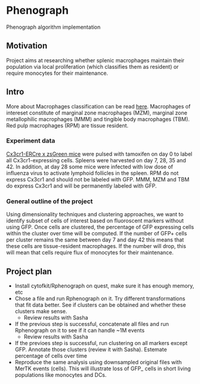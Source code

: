 # Phenograph
Phenograph algorithm implementation
## Motivation
Project aims at researching whether splenic macrophages maintain their population via local proliferation (which classifies 
them as resident) or require monocytes for their maintenance. 
## Intro 
More about Macrophages classification can be read [here](https://pubmed.ncbi.nlm.nih.gov/32187515/). Macrophages of intereset constitute of marginal zone macrophages (MZM), marginal zone metallophilic macrophages (MMM) and tingible body macrophages (TBM). Red pulp macrophages (RPM) are tissue resident. 
### Experiment data 
[Cx3cr1-ERCre x zsGreen mice](https://pubmed.ncbi.nlm.nih.gov/23273845/) were pulsed with tamoxifen on day 0 to label all Cx3cr1-expressing cells. Spleens were harvested on day 7, 28, 35 and 42. In addition, at day 28 some mice were infected with low dose of influenza virus to activate lymphoid follicles in the spleen. RPM do not express Cx3cr1 and should not be labeled with GFP. MMM, MZM and TBM do express Cx3cr1 and will be permanently labeled with GFP.
### General outline of the project 
Using dimensionality techniques and clustering approaches, we want to identify subset of cells of interest based on fluoroscent markers without using GFP. Once cells are clustered, the percentage of GFP expressing cells within the cluster over time will be computed. If the number of GFP+ cells per cluster remains the same between day 7 and day 42 this means that these cells are tissue-resident macrophages. If the number will drop, this will mean that cells require flux of monocytes for their maintenance.  
## Project plan 
- Install cytofkit/Rphenograph on quest, make sure it has enough memory, etc
- Chose a file and run Rphenograph on it. Try different transformations that fit data better. See if clusters can be obtained and whether these clusters make sense.
  - Review results with Sasha
- If the previous step is successful, concatenate all files and run Rphenograph on it to see if it can handle ~1M events
  - Review results with Sasha
- If the previoes step is successful, run clustering on all markers except GFP. Annotate those clusters (review it with Sasha). Estemate percentage of cells over time
- Reproduce the same analysis using downsampled original files with MerTK events (cells). This will illustrate loss of GFP_ cells in short living populations like monocytes and DCs. 
